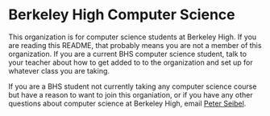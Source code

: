 # Berkeley High Computer Science

This organization is for computer science students at Berkeley High. If you are
reading this README, that probably means you are not a member of this
organization. If you are a current BHS computer science student, talk to your
teacher about how to get added to to the organization and set up for whatever
class you are taking.

If you are a BHS student not currently taking any computer science course but
have a reason to want to join this organiation, or if you have any other
questions about computer science at Berkeley High, email [Peter
Seibel](mailto:peterseibel@berkeley.net).
